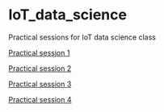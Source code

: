 # IoT_data_science
Practical sessions for IoT data science class

[Practical session 1
](https://github.com/bgalerne/IoT_data_science/blob/main/1_iot_data_science.ipynb)

[Practical session 2
](https://github.com/bgalerne/IoT_data_science/blob/main/2_iot_data_science.ipynb)


[Practical session 3
](https://github.com/bgalerne/IoT_data_science/blob/main/3_iot_data_science.ipynb)

[Practical session 4
](https://github.com/bgalerne/IoT_data_science/blob/main/4_iot_multiclass_logistic_regression.ipynb)

